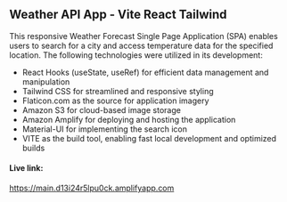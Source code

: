 ## Weather API App - Vite React Tailwind

This responsive Weather Forecast Single Page Application (SPA) enables users to search for a city and access temperature data for the specified location. The following technologies were utilized in its development:
<ul>
    <li>React Hooks (useState, useRef) for efficient data management and manipulation</li>
    <li>Tailwind CSS for streamlined and responsive styling</li>
    <li>Flaticon.com as the source for application imagery</li>
    <li>Amazon S3 for cloud-based image storage</li>
    <li>Amazon Amplify for deploying and hosting the application</li>
    <li>Material-UI for implementing the search icon</li>
    <li>VITE as the build tool, enabling fast local development and optimized builds</li>
</ul>

#### Live link:
https://main.d13i24r5lpu0ck.amplifyapp.com